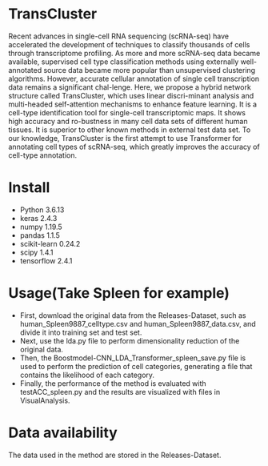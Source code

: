 # TransCluster
Recent advances in single-cell RNA sequencing (scRNA-seq) have accelerated the development of techniques to classify thousands of cells through transcriptome profiling. As more and more scRNA-seq data became available, supervised cell type classification methods using externally well-annotated source data became more popular than unsupervised clustering algorithms. However, accurate cellular annotation of single cell transcription data remains a significant chal-lenge. Here, we propose a hybrid network structure called TransCluster, which uses linear discri-minant analysis and multi-headed self-attention mechanisms to enhance feature learning. It is a cell-type identification tool for single-cell transcriptomic maps. It shows high accuracy and ro-bustness in many cell data sets of different human tissues. It is superior to other known methods in external test data set. To our knowledge, TransCluster is the first attempt to use Transformer for annotating cell types of scRNA-seq, which greatly improves the accuracy of cell-type annotation.
# Install
* Python 3.6.13
* keras 2.4.3
* numpy 1.19.5
* pandas 1.1.5
* scikit-learn 0.24.2
* scipy 1.4.1
* tensorflow 2.4.1
# Usage(Take Spleen for example)
* First, download the original data from the Releases-Dataset, such as human_Spleen9887_celltype.csv and human_Spleen9887_data.csv, and divide it into training set and test set.
* Next, use the lda.py file to perform dimensionality reduction of the original data.
* Then, the Boostmodel-CNN_LDA_Transformer_spleen_save.py file is used to perform the prediction of cell categories, generating a file that contains the likelihood of each category.
* Finally, the performance of the method is evaluated with testACC_spleen.py and the results are visualized with files in VisualAnalysis.
# Data availability
The data used in the method are stored in the Releases-Dataset.
